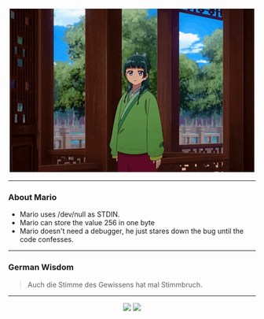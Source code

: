 <p align="center">
  <img src="assets/maomao.gif" />
</p>

---

### About Mario
- Mario uses /dev/null as STDIN.
- Mario can store the value 256 in one byte
- Mario doesn't need a debugger, he just stares down the bug until the code confesses.

---

### German Wisdom
> Auch die Stimme des Gewissens hat mal Stimmbruch.

---

<p align="center">
  <a>
    <img height="180em" src="https://github-readme-stats-eight-theta.vercel.app/api?username=Torfkopp&show_icons=true&theme=dark&include_all_commits=true&count_private=true"/>
  </a>
  <a href="https://github.com/Torfkopp?tab=repositories">
    <img height="180em" src="https://github-readme-stats-eight-theta.vercel.app/api/top-langs/?username=torfkopp&layout=compact&theme=dark&langs_count=8&hide=java"/>
  </a>
</p>
